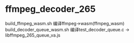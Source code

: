 # ffmpeg_decoder_265
build_ffmpeg_wasm.sh 编译ffmpeg->wasm(ffmpeg_wasm)
build_decoder_queue_wasm.sh 编译test_decoder_queue.c -> libffmpeg_265_queue_va.js
